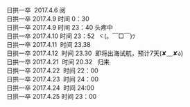 日拱一卒  2017.4.6   阅    
日拱一卒  2017.4.9   时间 0：30   
日拱一卒  2017.4.9   时间 23：40 头疼中         
日拱一卒  2017.4.10  时间 23：52  ヾ(。￣□￣)ﾂ   
日拱一卒  2017.4.11  时间 23.38        
日拱一卒  2017.4.12  时间 23.30  即将出海试航，预计7天(✘﹏✘ა)   
日拱一卒  2017.4.21  时间 20.32   归来         
日拱一卒  2017.4.22  时间 22：00      
日拱一卒  2017.4.23  时间 24：00      
日拱一卒  2017.4.24  时间 24:00    
日拱一卒  2017.4.25  时间 23：00
